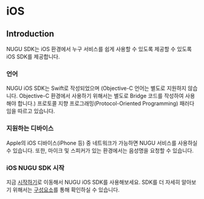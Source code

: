 # iOS

## Introduction

NUGU SDK는 iOS 환경에서 누구 서비스를 쉽게 사용할 수 있도록 제공할 수 있도록 iOS SDK를 제공합니다. 

### 언어

NUGU iOS SDK는 Swift로 작성되었으며 \(Objective-C 언어는 별도로 지원하지 않습니다. Objective-C 환경에서 사용하기 위해서는 별도로 Bridge 코드를 작성하여 사용해야 합니다.\) 프로토콜 지향 프로그래밍\(Protocol-Oriented Programming\) 패러다임을 따르고 있습니다.

### 지원하는 디바이스

Apple의 iOS 디바이스\(iPhone 등\) 중 네트워크가 가능하면 NUGU 서비스를 사용하실 수 있습니다. 또한, 마이크 및 스피커가 있는 환경에서는 음성명을 요청할 수 있습니다.

### iOS NUGU SDK 시작

지금 [시작하기](start.md)로 이동해서 NUGU iOS SDK를 사용해보세요. SDK를 더 자세히 알아보기 위해서는 [구성요소](component.md)를 통해 확인하실 수 있습니다.


